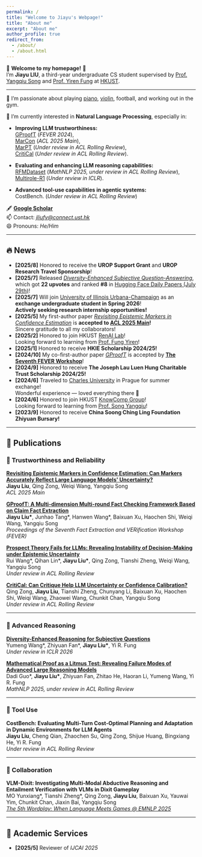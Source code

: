 ```yaml
---
permalink: /
title: "Welcome to Jiayu's Webpage!"
title: "About me"
excerpt: "About me"
author_profile: true
redirect_from: 
  - /about/
  - /about.html
---
```


👋 **Welcome to my homepage!** 🥂  
I’m **Jiayu LIU**, a third-year undergraduate CS student supervised by [Prof. Yangqiu Song](https://www.cse.ust.hk/~yqsong/) and [Prof. Yiren Fung](https://mayrfung.github.io/) at [HKUST](https://hkust.edu.hk/).

---

💞️ I’m passionate about playing [piano](https://youtu.be/5r_Y9tE_fbo?si=Rnv-_KuOYPt7_rPF), [violin](https://youtu.be/-ohoA3pO9Ks?si=8ZsqIn7GO0pp31UR), football, and working out in the gym.

🌱 I’m currently interested in **Natural Language Processing**, especially in:

- **Improving LLM trustworthiness:**  
  [GProofT](https://aclanthology.org/2024.fever-1.14.pdf) (*FEVER 2024*),  
  [MarCon](https://aclanthology.org/2025.acl-short.18.pdf) (*ACL 2025 Main*),  
  [MarPT](https://arxiv.org/abs/2508.08992) (*Under review in ACL Rolling Review*),  
  [CritiCal](https://arxiv.org/abs/2510.24505) (*Under review in ACL Rolling Review*).

- **Evaluating and enhancing LLM reasoning capabilities:**  
  [RFMDataset](https://arxiv.org/pdf/2506.17114) (*MathNLP 2025, under review in ACL Rolling Review*),  
  [Multirole-R1](https://www.arxiv.org/pdf/2507.20187) (*Under review in ICLR*).

- **Advanced tool-use capabilities in agentic systems:**  
  CostBench. (*Under review in ACL Rolling Review*)

🖋️ [**Google Scholar**](https://scholar.google.com/citations?user=PIQxhfMAAAAJ&hl=en)  
📫 Contact: *jliufv@connect.ust.hk*  
😄 Pronouns: *He/Him*

---

## 🔥 News

- **[2025/8]** Honored to receive the **UROP Support Grant** and **UROP Research Travel Sponsorship**!  
- **[2025/7]** Released [*Diversity-Enhanced Subjective Question-Answering*](https://huggingface.co/papers/2507.20187), which got **22 upvotes** and ranked **#8** in [Hugging Face Daily Papers (July 29th)](https://huggingface.co/papers/date/2025-07-29)!  
- **[2025/7]** Will join [University of Illinois Urbana-Champaign](https://illinois.edu/) as an **exchange undergraduate student in Spring 2026**!  
  **Actively seeking research internship opportunities!**  
- **[2025/5]** My first-author paper [*Revisiting Epistemic Markers in Confidence Estimation*](https://arxiv.org/abs/2505.24778) is **accepted to [ACL 2025 Main](https://2025.aclweb.org/)!**  
  Sincere gratitude to all my collaborators!  
- **[2025/2]** Honored to join HKUST [RenAI Lab](https://mayrfung.github.io/group/)!  
  Looking forward to learning from [Prof. Fung Yiren](https://mayrfung.github.io/)!  
- **[2025/1]** Honored to receive **HKIE Scholarship 2024/25!**  
- **[2024/10]** My co-first-author paper [*GProofT*](https://aclanthology.org/2024.fever-1.14/) is accepted by [**The Seventh FEVER Workshop**](https://fever.ai/2024/workshop.html)!  
- **[2024/9]** Honored to receive **The Joseph Lau Luen Hung Charitable Trust Scholarship 2024/25!**  
- **[2024/6]** Traveled to [Charles University](https://cuni.cz/UKEN-1.html) in Prague for summer exchange!  
  Wonderful experience — loved everything there 🥰  
- **[2024/6]** Honored to join HKUST [KnowComp Group](https://github.com/HKUST-KnowComp)!  
  Looking forward to learning from [Prof. Song Yangqiu](https://www.cse.ust.hk/~yqsong/)!  
- **[2023/9]** Honored to receive **China Soong Ching Ling Foundation Zhiyuan Bursary!**

---

## 📖 Publications

### 🧩 Trustworthiness and Reliability

**[Revisiting Epistemic Markers in Confidence Estimation: Can Markers Accurately Reflect Large Language Models' Uncertainty?](https://arxiv.org/abs/2505.24778)**  
**Jiayu Liu**, Qing Zong, Weiqi Wang, Yangqiu Song  
*ACL 2025 Main*

**[GProofT: A Multi-dimension Multi-round Fact Checking Framework Based on Claim Fact Extraction](https://aclanthology.org/2024.fever-1.14/)**  
**Jiayu Liu\***, Junhao Tang\*, Hanwen Wang\*, Baixuan Xu, Haochen Shi, Weiqi Wang, Yangqiu Song  
*Proceedings of the Seventh Fact Extraction and VERification Workshop (FEVER)*

**[Prospect Theory Fails for LLMs: Revealing Instability of Decision-Making under Epistemic Uncertainty](https://arxiv.org/abs/2508.08992)**  
Rui Wang\*, Qihan Lin\*, **Jiayu Liu\***, Qing Zong, Tianshi Zheng, Weiqi Wang, Yangqiu Song  
*Under review in ACL Rolling Review*

**[CritiCal: Can Critique Help LLM Uncertainty or Confidence Calibration?](https://arxiv.org/abs/2510.24505)**  
Qing Zong, **Jiayu Liu**, Tianshi Zheng, Chunyang Li, Baixuan Xu, Haochen Shi, Weiqi Wang, Zhaowei Wang, Chunkit Chan, Yangqiu Song  
*Under review in ACL Rolling Review*

---

### 🧠 Advanced Reasoning

**[Diversity-Enhanced Reasoning for Subjective Questions](https://www.arxiv.org/pdf/2507.20187)**  
Yumeng Wang\*, Zhiyuan Fan\*, **Jiayu Liu\***, Yi R. Fung  
*Under review in ICLR 2026*

**[Mathematical Proof as a Litmus Test: Revealing Failure Modes of Advanced Large Reasoning Models](https://arxiv.org/pdf/2506.17114)**  
Dadi Guo\*, **Jiayu Liu\***, Zhiyuan Fan, Zhitao He, Haoran Li, Yumeng Wang, Yi R. Fung  
*MathNLP 2025, under review in ACL Rolling Review*

---

### 🧰 Tool Use

**CostBench: Evaluating Multi-Turn Cost-Optimal Planning and Adaptation in Dynamic Environments for LLM Agents**  
**Jiayu Liu**, Cheng Qian, Zhaochen Su, Qing Zong, Shijue Huang, Bingxiang He, Yi R. Fung  
*Under review in ACL Rolling Review*

---

### 🤝 Collaboration

**VLM-Dixit: Investigating Multi-Modal Abductive Reasoning and Entailment Verification with VLMs in Dixit Gameplay**  
MO Yunxiang*, Tianshi Zheng*, Qing Zong, **Jiayu Liu**, Baixuan Xu, Yauwai Yim, Chunkit Chan, Jiaxin Bai, Yangqiu Song  
[*The 5th Wordplay: When Language Meets Games @ EMNLP 2025*](https://openreview.net/group?id=EMNLP/2025/Workshop/Wordplay/Authors&referrer=%5BHomepage%5D(%2F))

---

## 🧾 Academic Services

- **[2025/5]** Reviewer of *IJCAI 2025*
